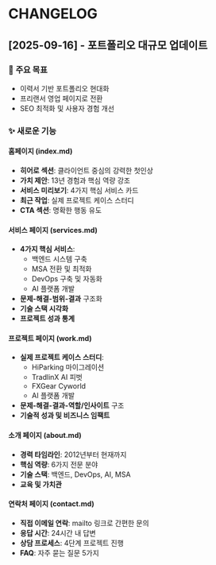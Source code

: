 # CHANGELOG

## [2025-09-16] - 포트폴리오 대규모 업데이트

### 🎯 **주요 목표**
- 이력서 기반 포트폴리오 현대화
- 프리랜서 영업 페이지로 전환
- SEO 최적화 및 사용자 경험 개선

### ✨ **새로운 기능**

#### **홈페이지 (index.md)**
- **히어로 섹션**: 클라이언트 중심의 강력한 첫인상
- **가치 제안**: 13년 경험과 핵심 역량 강조
- **서비스 미리보기**: 4가지 핵심 서비스 카드
- **최근 작업**: 실제 프로젝트 케이스 스터디
- **CTA 섹션**: 명확한 행동 유도

#### **서비스 페이지 (services.md)**
- **4가지 핵심 서비스**:
  - 백엔드 시스템 구축
  - MSA 전환 및 최적화
  - DevOps 구축 및 자동화
  - AI 플랫폼 개발
- **문제-해결-범위-결과** 구조화
- **기술 스택 시각화**
- **프로젝트 성과 통계**

#### **프로젝트 페이지 (work.md)**
- **실제 프로젝트 케이스 스터디**:
  - HiParking 마이그레이션
  - TradlinX AI 피벗
  - FXGear Cyworld
  - AI 플랫폼 개발
- **문제-해결-결과-역할/인사이트** 구조
- **기술적 성과 및 비즈니스 임팩트**

#### **소개 페이지 (about.md)**
- **경력 타임라인**: 2012년부터 현재까지
- **핵심 역량**: 6가지 전문 분야
- **기술 스택**: 백엔드, DevOps, AI, MSA
- **교육 및 가치관**

#### **연락처 페이지 (contact.md)**
- **직접 이메일 연락**: mailto 링크로 간편한 문의
- **응답 시간**: 24시간 내 답변
- **상담 프로세스**: 4단계 프로젝트 진행
- **FAQ**: 자주 묻는 질문 5가지
